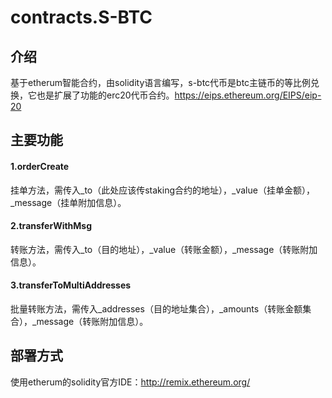 # contracts.S-BTC



## 介绍

基于etherum智能合约，由solidity语言编写，s-btc代币是btc主链币的等比例兑换，它也是扩展了功能的erc20代币合约。https://eips.ethereum.org/EIPS/eip-20



## 主要功能

#### 1.orderCreate

挂单方法，需传入_to（此处应该传staking合约的地址），_value（挂单金额），_message（挂单附加信息）。

#### 2.transferWithMsg

转账方法，需传入_to（目的地址），_value（转账金额），_message（转账附加信息）。

#### 3.transferToMultiAddresses

批量转账方法，需传入_addresses（目的地址集合），_amounts（转账金额集合），_message（转账附加信息）。



## 部署方式

使用etherum的solidity官方IDE：http://remix.ethereum.org/
